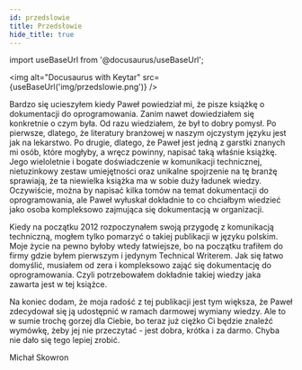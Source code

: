 ```yaml
---
id: przedslowie
title: Przedsłowie
hide_title: true
---
```


import useBaseUrl from '@docusaurus/useBaseUrl';

<img alt="Docusaurus with Keytar" src={useBaseUrl('img/przedslowie.png')} />

Bardzo się ucieszyłem kiedy Paweł powiedział mi, że pisze książkę o dokumentacji do oprogramowania. Zanim nawet dowiedziałem się konkretnie o czym była. Od razu wiedziałem, że był to dobry pomysł. Po pierwsze, dlatego, że literatury branżowej w naszym ojczystym języku jest jak na lekarstwo. Po drugie, dlatego, że Paweł jest jedną z garstki znanych mi osób, które mogłyby, a wręcz powinny, napisać taką właśnie książkę. Jego wieloletnie i bogate doświadczenie w komunikacji technicznej, nietuzinkowy zestaw umiejętności oraz unikalne spojrzenie na tę branżę sprawiają, że ta niewielka książka ma w sobie duży ładunek wiedzy. Oczywiście, można by napisać kilka tomów na temat dokumentacji do oprogramowania, ale Paweł wyłuskał dokładnie to co chciałbym wiedzieć jako osoba kompleksowo zajmująca się dokumentacją w organizacji.

Kiedy na początku 2012 rozpoczynałem swoją przygodę z komunikacją techniczną, mogłem tylko pomarzyć o takiej publikacji w języku polskim. Moje życie na pewno byłoby wtedy łatwiejsze, bo na początku trafiłem do firmy gdzie byłem pierwszym i jedynym Technical Writerem. Jak się łatwo domyślić, musiałem od zera i kompleksowo zająć się dokumentację do oprogramowania. Czyli potrzebowałem dokładnie takiej wiedzy jaka zawarta jest w tej książce.

Na koniec dodam, że moja radość z tej publikacji jest tym większa, że Paweł zdecydował się ją udostępnić w ramach darmowej wymiany wiedzy. Ale to w sumie trochę gorzej dla Ciebie, bo teraz już ciężko Ci będzie znaleźć wymówkę, żeby jej nie przeczytać - jest dobra, krótka i za darmo. Chyba nie dało się tego lepiej zrobić.

<div className="signature">Michał Skowron</div>